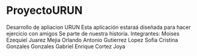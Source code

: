 # ProyectoURUN
Desarrollo de apliacion URUN
Esta aplicación estaraá diseñada para hacer ejercicio con amigos
Se parte de nuestra historia.
Integrantes:
Moises Ezequiel Juarez Mejia 
Orlando Antonio Gutierrez Lopez 
Sofia Cristina Gonzales Gonzales 
Gabriel Enrique Cortez Joya 
